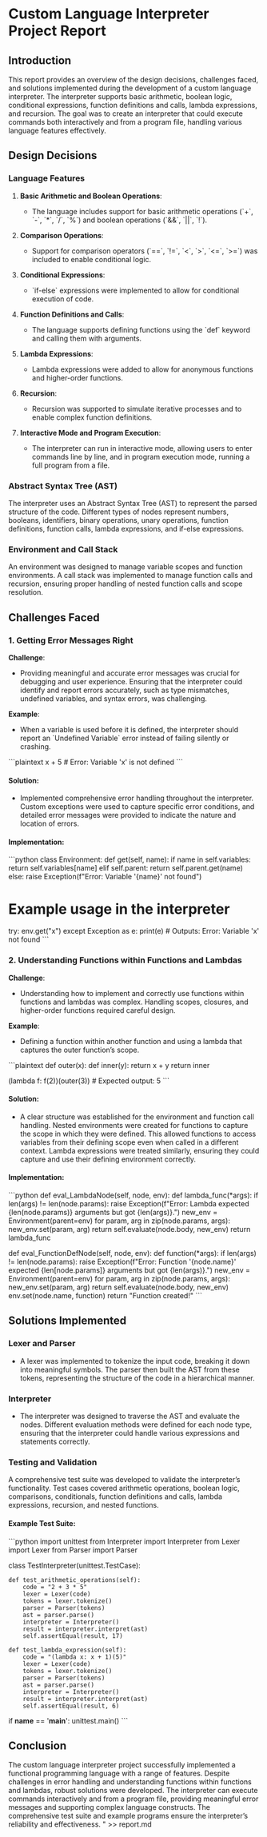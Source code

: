 # Custom Language Interpreter Project Report

## Introduction

This report provides an overview of the design decisions, challenges faced, and solutions implemented during the development of a custom language interpreter. The interpreter supports basic arithmetic, boolean logic, conditional expressions, function definitions and calls, lambda expressions, and recursion. The goal was to create an interpreter that could execute commands both interactively and from a program file, handling various language features effectively.

## Design Decisions

### Language Features

1. **Basic Arithmetic and Boolean Operations**:
   - The language includes support for basic arithmetic operations (\`+\`, \`-\`, \`*\`, \`/\`, \`%\`) and boolean operations (\`&&\`, \`||\`, \`!\`).

2. **Comparison Operations**:
   - Support for comparison operators (\`==\`, \`!=\`, \`<\`, \`>\`, \`<=\`, \`>=\`) was included to enable conditional logic.

3. **Conditional Expressions**:
   - \`if-else\` expressions were implemented to allow for conditional execution of code.

4. **Function Definitions and Calls**:
   - The language supports defining functions using the \`def\` keyword and calling them with arguments.

5. **Lambda Expressions**:
   - Lambda expressions were added to allow for anonymous functions and higher-order functions.

6. **Recursion**:
   - Recursion was supported to simulate iterative processes and to enable complex function definitions.

7. **Interactive Mode and Program Execution**:
   - The interpreter can run in interactive mode, allowing users to enter commands line by line, and in program execution mode, running a full program from a file.

### Abstract Syntax Tree (AST)

The interpreter uses an Abstract Syntax Tree (AST) to represent the parsed structure of the code. Different types of nodes represent numbers, booleans, identifiers, binary operations, unary operations, function definitions, function calls, lambda expressions, and if-else expressions.

### Environment and Call Stack

An environment was designed to manage variable scopes and function environments. A call stack was implemented to manage function calls and recursion, ensuring proper handling of nested function calls and scope resolution.

## Challenges Faced

### 1. Getting Error Messages Right

**Challenge**:
- Providing meaningful and accurate error messages was crucial for debugging and user experience. Ensuring that the interpreter could identify and report errors accurately, such as type mismatches, undefined variables, and syntax errors, was challenging.

**Example**:
- When a variable is used before it is defined, the interpreter should report an \`Undefined Variable\` error instead of failing silently or crashing.

\`\`\`plaintext
x + 5  # Error: Variable 'x' is not defined
\`\`\`

#### Solution:

- Implemented comprehensive error handling throughout the interpreter. Custom exceptions were used to capture specific error conditions, and detailed error messages were provided to indicate the nature and location of errors.
#### Implementation:
\`\`\`python
class Environment:
    def get(self, name):
        if name in self.variables:
            return self.variables[name]
        elif self.parent:
            return self.parent.get(name)
        else:
            raise Exception(f\"Error: Variable '{name}' not found\")

# Example usage in the interpreter
try:
    env.get(\"x\")
except Exception as e:
    print(e)  # Outputs: Error: Variable 'x' not found
\`\`\`

### 2. Understanding Functions within Functions and Lambdas

**Challenge**:
- Understanding how to implement and correctly use functions within functions and lambdas was complex. Handling scopes, closures, and higher-order functions required careful design.

**Example**:
- Defining a function within another function and using a lambda that captures the outer function’s scope.

\`\`\`plaintext
def outer(x):
    def inner(y):
        return x + y
    return inner

(lambda f: f(2))(outer(3))  # Expected output: 5
\`\`\`

#### Solution:

- A clear structure was established for the environment and function call handling. Nested environments were created for functions to capture the scope in which they were defined. This allowed functions to access variables from their defining scope even when called in a different context. Lambda expressions were treated similarly, ensuring they could capture and use their defining environment correctly.

#### Implementation:
\`\`\`python
def eval_LambdaNode(self, node, env):
    def lambda_func(*args):
        if len(args) != len(node.params):
            raise Exception(f\"Error: Lambda expected {len(node.params)} arguments but got {len(args)}.\")
        new_env = Environment(parent=env)
        for param, arg in zip(node.params, args):
            new_env.set(param, arg)
        return self.evaluate(node.body, new_env)
    return lambda_func

def eval_FunctionDefNode(self, node, env):
    def function(*args):
        if len(args) != len(node.params):
            raise Exception(f\"Error: Function '{node.name}' expected {len[node.params]} arguments but got {len(args)}.\")
        new_env = Environment(parent=env)
        for param, arg in zip(node.params, args):
            new_env.set(param, arg)
        return self.evaluate(node.body, new_env)
    env.set(node.name, function)
    return \"Function created!\"
\`\`\`

## Solutions Implemented

### Lexer and Parser
- A lexer was implemented to tokenize the input code, breaking it down into meaningful symbols. The parser then built the AST from these tokens, representing the structure of the code in a hierarchical manner.

### Interpreter
- The interpreter was designed to traverse the AST and evaluate the nodes. Different evaluation methods were defined for each node type, ensuring that the interpreter could handle various expressions and statements correctly.

### Testing and Validation

A comprehensive test suite was developed to validate the interpreter’s functionality. Test cases covered arithmetic operations, boolean logic, comparisons, conditionals, function definitions and calls, lambda expressions, recursion, and nested functions.

#### Example Test Suite:

\`\`\`python
import unittest
from Interpreter import Interpreter
from Lexer import Lexer
from Parser import Parser

class TestInterpreter(unittest.TestCase):

    def test_arithmetic_operations(self):
        code = "2 + 3 * 5"
        lexer = Lexer(code)
        tokens = lexer.tokenize()
        parser = Parser(tokens)
        ast = parser.parse()
        interpreter = Interpreter()
        result = interpreter.interpret(ast)
        self.assertEqual(result, 17)

    def test_lambda_expression(self):
        code = "(lambda x: x + 1)(5)"
        lexer = Lexer(code)
        tokens = lexer.tokenize()
        parser = Parser(tokens)
        ast = parser.parse()
        interpreter = Interpreter()
        result = interpreter.interpret(ast)
        self.assertEqual(result, 6)

if __name__ == '__main__':
    unittest.main()
\`\`\`

## Conclusion
The custom language interpreter project successfully implemented a functional programming language with a range of features. Despite challenges in error handling and understanding functions within functions and lambdas, robust solutions were developed. The interpreter can execute commands interactively and from a program file, providing meaningful error messages and supporting complex language constructs. The comprehensive test suite and example programs ensure the interpreter’s reliability and effectiveness.
" >> report.md


